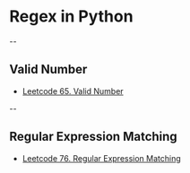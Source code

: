 # Regex in Python

--

## Valid Number

* [Leetcode 65. Valid Number](https://leetcode.com/problems/valid-number/)

--

## Regular Expression Matching

* [Leetcode 76. Regular Expression Matching](https://leetcode.com/problems/regular-expression-matching/)
